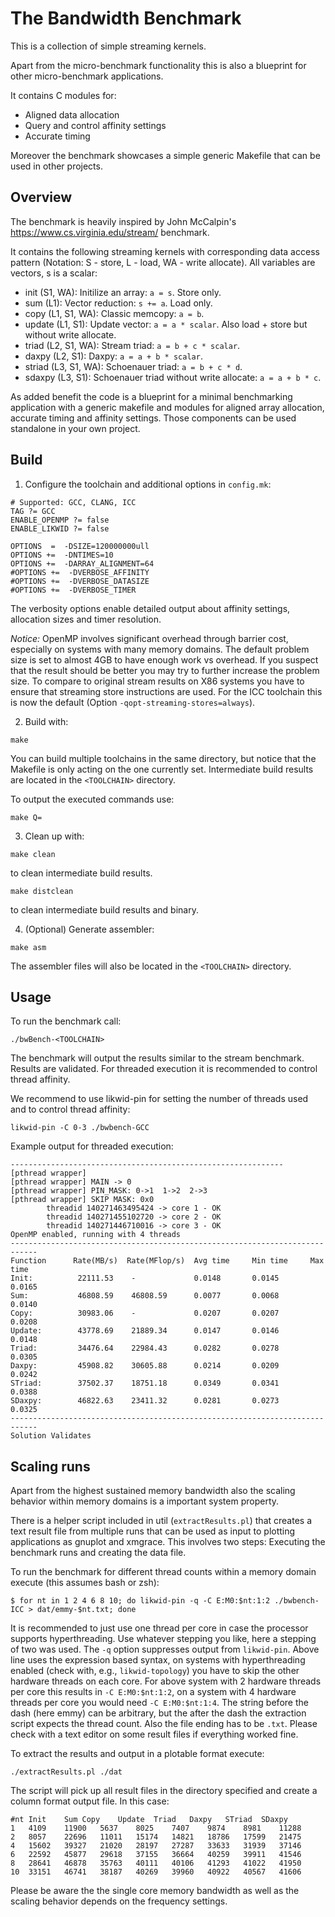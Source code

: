# The Bandwidth Benchmark

This is a collection of simple streaming kernels.

Apart from the micro-benchmark functionality this is also a blueprint for other micro-benchmark applications.

It contains C modules for:
* Aligned data allocation
* Query and control affinity settings
* Accurate timing

Moreover the benchmark showcases a simple generic Makefile that can be used in other projects.

## Overview

The benchmark is heavily inspired by John McCalpin's https://www.cs.virginia.edu/stream/ benchmark.

It contains the following streaming kernels with corresponding data access pattern (Notation: S - store, L - load, WA - write allocate). All variables are vectors, s is a scalar:

* init (S1, WA): Initilize an array: `a = s`. Store only.
* sum (L1): Vector reduction: `s += a`. Load only.
* copy  (L1, S1, WA): Classic memcopy: `a = b`.
* update (L1, S1): Update vector: `a = a * scalar`. Also load + store but without write allocate.
* triad (L2, S1, WA): Stream triad: `a = b + c * scalar`.
* daxpy (L2, S1): Daxpy: `a = a + b * scalar`.
* striad (L3, S1, WA): Schoenauer triad: `a = b + c * d`.
* sdaxpy (L3, S1): Schoenauer triad without write allocate: `a = a + b * c`.

As added benefit the code is a blueprint for a minimal benchmarking application with a generic makefile and modules for aligned array allocation, accurate timing and affinity settings. Those components can be used standalone in your own project.

## Build

1. Configure the toolchain and additional options in `config.mk`:
```
# Supported: GCC, CLANG, ICC
TAG ?= GCC
ENABLE_OPENMP ?= false
ENABLE_LIKWID ?= false

OPTIONS  =  -DSIZE=120000000ull
OPTIONS +=  -DNTIMES=10
OPTIONS +=  -DARRAY_ALIGNMENT=64
#OPTIONS +=  -DVERBOSE_AFFINITY
#OPTIONS +=  -DVERBOSE_DATASIZE
#OPTIONS +=  -DVERBOSE_TIMER
```

The verbosity options enable detailed output about affinity settings, allocation sizes and timer resolution.

*Notice:* OpenMP involves significant overhead through barrier cost, especially on systems with many memory domains. The default problem size is set to almost 4GB to have enough work vs overhead. If you suspect that the result should be better you may try to further increase the problem size. To compare to original stream results on X86 systems you have to ensure that streaming store instructions are used. For the ICC toolchain this is now the default (Option `-qopt-streaming-stores=always`). 

2. Build with:
```
make
```

You can build multiple toolchains in the same directory, but notice that the Makefile is only acting on the one currently set. Intermediate build results are located in the `<TOOLCHAIN>` directory.

To output the executed commands use:
```
make Q=
```

3. Clean up with:
```
make clean
```
to clean intermediate build results.

```
make distclean
```
to clean intermediate build results and binary.

4. (Optional) Generate assembler:
```
make asm
```
The assembler files will also be located in the `<TOOLCHAIN>` directory.

## Usage

To run the benchmark call:
```
./bwBench-<TOOLCHAIN>
```

The benchmark will output the results similar to the stream benchmark. Results are validated.
For threaded execution it is recommended to control thread affinity.

We recommend to use likwid-pin for setting the number of threads used and to control thread affinity:
```
likwid-pin -C 0-3 ./bwbench-GCC
```

Example output for threaded execution:
```
-------------------------------------------------------------
[pthread wrapper]
[pthread wrapper] MAIN -> 0
[pthread wrapper] PIN_MASK: 0->1  1->2  2->3
[pthread wrapper] SKIP MASK: 0x0
        threadid 140271463495424 -> core 1 - OK
        threadid 140271455102720 -> core 2 - OK
        threadid 140271446710016 -> core 3 - OK
OpenMP enabled, running with 4 threads
----------------------------------------------------------------------------
Function      Rate(MB/s)  Rate(MFlop/s)  Avg time     Min time     Max time
Init:          22111.53    -             0.0148       0.0145       0.0165
Sum:           46808.59    46808.59      0.0077       0.0068       0.0140
Copy:          30983.06    -             0.0207       0.0207       0.0208
Update:        43778.69    21889.34      0.0147       0.0146       0.0148
Triad:         34476.64    22984.43      0.0282       0.0278       0.0305
Daxpy:         45908.82    30605.88      0.0214       0.0209       0.0242
STriad:        37502.37    18751.18      0.0349       0.0341       0.0388
SDaxpy:        46822.63    23411.32      0.0281       0.0273       0.0325
----------------------------------------------------------------------------
Solution Validates
```

## Scaling runs

Apart from the highest sustained memory bandwidth also the scaling behavior within memory domains is a important system property.

There is a helper script included in util (```extractResults.pl```) that creates a text result file from multiple runs that can be used as input to plotting applications as gnuplot and xmgrace.
This involves two steps: Executing the benchmark runs and creating the data file.

To run the benchmark for different thread counts within a memory domain execute (this assumes bash or zsh):
```
$ for nt in 1 2 4 6 8 10; do likwid-pin -q -C E:M0:$nt:1:2 ./bwbench-ICC > dat/emmy-$nt.txt; done
```

It is recommended to just use one thread per core in case the processor supports hyperthreading.
Use whatever stepping you like, here a stepping of two was used.
The ```-q``` option suppresses output from ```likwid-pin```.
Above line uses the expression based syntax, on systems with hyperthreading enabled (check with, e.g., ```likwid-topology```) you have to skip the other hardware threads on each core.
For above system with 2 hardware threads per core this results in ```-C E:M0:$nt:1:2```, on a system with 4 hardware threads per core you would need ```-C E:M0:$nt:1:4```.
The string before the dash (here emmy) can be arbitrary, but the after the dash the extraction script expects the thread count.
Also the file ending has to be ```.txt```.
Please check with a text editor on some result files if everything worked fine.

To extract the results and output in a plotable format execute:
```
./extractResults.pl ./dat
```

The script will pick up all result files in the directory specified and create a column format output file.
In this case:
```
#nt	Init	Sum	Copy	Update	Triad	Daxpy	STriad	SDaxpy
1	4109	11900	5637	8025	7407	9874	8981	11288
2	8057	22696	11011	15174	14821	18786	17599	21475
4	15602	39327	21020	28197	27287	33633	31939	37146
6	22592	45877	29618	37155	36664	40259	39911	41546
8	28641	46878	35763	40111	40106	41293	41022	41950
10	33151	46741	38187	40269	39960	40922	40567	41606
```

Please be aware the the single core memory bandwidth as well as the scaling behavior depends on the frequency settings.
